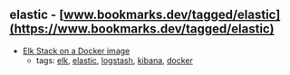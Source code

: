 elastic - [www.bookmarks.dev/tagged/elastic](https://www.bookmarks.dev/tagged/elastic)
---
* [Elk Stack on a Docker image](https://elk-docker.readthedocs.io/#about)
    * tags: [elk](../tagged/elk.md), [elastic](../tagged/elastic.md), [logstash](../tagged/logstash.md), [kibana](../tagged/kibana.md), [docker](../tagged/docker.md)
